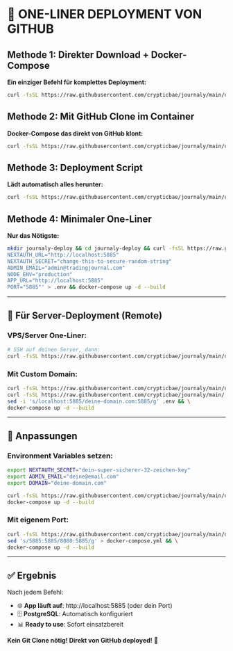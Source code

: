 # 🚀 ONE-LINER DEPLOYMENT VON GITHUB

## Methode 1: Direkter Download + Docker-Compose

**Ein einziger Befehl für komplettes Deployment:**

```bash
curl -fsSL https://raw.githubusercontent.com/crypticbae/journaly/main/docker-compose.prod.yml -o docker-compose.yml && curl -fsSL https://raw.githubusercontent.com/crypticbae/journaly/main/.env.example -o .env && docker-compose up -d --build
```

## Methode 2: Mit GitHub Clone im Container

**Docker-Compose das direkt von GitHub klont:**

```bash
curl -fsSL https://raw.githubusercontent.com/crypticbae/journaly/main/docker-compose.remote.yml -o docker-compose.yml && docker-compose up -d
```

## Methode 3: Deployment Script

**Lädt automatisch alles herunter:**

```bash
curl -fsSL https://raw.githubusercontent.com/crypticbae/journaly/main/deploy.sh | bash
```

## Methode 4: Minimaler One-Liner

**Nur das Nötigste:**

```bash
mkdir journaly-deploy && cd journaly-deploy && curl -fsSL https://raw.githubusercontent.com/crypticbae/journaly/main/docker-compose.prod.yml -o docker-compose.yml && echo 'DATABASE_URL="postgresql://efx_user:efx_secure_password_2024@efx-postgres:5432/trading_journal?schema=public"
NEXTAUTH_URL="http://localhost:5885"
NEXTAUTH_SECRET="change-this-to-secure-random-string"
ADMIN_EMAIL="admin@tradingjournal.com"
NODE_ENV="production"
APP_URL="http://localhost:5885"
PORT="5885"' > .env && docker-compose up -d --build
```

---

## 🎯 **Für Server-Deployment (Remote)**

### VPS/Server One-Liner:
```bash
# SSH auf deinen Server, dann:
curl -fsSL https://raw.githubusercontent.com/crypticbae/journaly/main/deploy.sh | bash
```

### Mit Custom Domain:
```bash
curl -fsSL https://raw.githubusercontent.com/crypticbae/journaly/main/docker-compose.prod.yml -o docker-compose.yml && \
curl -fsSL https://raw.githubusercontent.com/crypticbae/journaly/main/.env.example -o .env && \
sed -i 's/localhost:5885/deine-domain.com:5885/g' .env && \
docker-compose up -d --build
```

---

## 🔧 **Anpassungen**

### Environment Variables setzen:
```bash
export NEXTAUTH_SECRET="dein-super-sicherer-32-zeichen-key"
export ADMIN_EMAIL="deine@email.com"
export DOMAIN="deine-domain.com"

curl -fsSL https://raw.githubusercontent.com/crypticbae/journaly/main/docker-compose.prod.yml -o docker-compose.yml && \
docker-compose up -d --build
```

### Mit eigenem Port:
```bash
curl -fsSL https://raw.githubusercontent.com/crypticbae/journaly/main/docker-compose.prod.yml | \
sed 's/5885:5885/8080:5885/g' > docker-compose.yml && \
docker-compose up -d --build
```

---

## ✅ **Ergebnis**

Nach jedem Befehl:
- 🌐 **App läuft auf**: http://localhost:5885 (oder dein Port)
- 🗄️ **PostgreSQL**: Automatisch konfiguriert
- 📊 **Ready to use**: Sofort einsatzbereit

**Kein Git Clone nötig! Direkt von GitHub deployed!** 🚀 